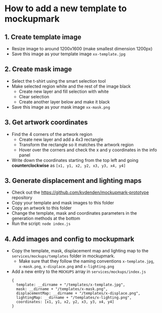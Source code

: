 # How to add a new template to mockupmark

## 1. Create template image

- Resize image to around 1200x1600 (make smallest dimension 1200px)
- Save this image as your template image `xx-template.jpg`

## 2. Create mask image

- Select the t-shirt using the smart selection tool
- Make selected region white and the rest of the image black
  - Create new layer and fill selection with white
  - Clear selection
  - Create another layer below and make it black
- Save this image as your mask image `xx-mask.png`

## 3. Get artwork coordinates

- Find the 4 corners of the artwork region
  - Create new layer and add a 4x3 rectangle
  - Transform the rectangle so it matches the artwork region
  - Hover over the corners and check the x and y coordinates in the info panel
- Write down the coordinates starting from the top left and going **counterclockwise** as `[x1, y1, x2, y2, x3, y3, x4, y4]`

## 3. Generate displacement and lighting maps

- Check out the https://github.com/kvdenden/mockupmark-prototype repository
- Copy your template and mask images to this folder
- Copy an artwork to this folder
- Change the template, mask and coordinates parameters in the generation methods at the bottom
- Run the script: `node index.js`

## 4. Add images and config to mockupmark

- Copy the template, mask, displacement map and lighting map to the `services/mockups/templates` folder in mockupmark.
  - Make sure that they follow the naming conventions `x-template.jpg`, `x-mask.png`, `x-displace.png` and `x-lighting.png`
- Add a new entry to the `MOCKUPS` array in `services/mockups/index.js`
  ```
  {
    template: __dirname + "/templates/x-template.jpg",
    mask: __dirname + "/templates/x-mask.png",
    displacementMap: __dirname + "/templates/x-displace.png",
    lightingMap: __dirname + "/templates/x-lighting.png",
    coordinates: [x1, y1, x2, y2, x3, y3, x4, y4]
  }
  ```
